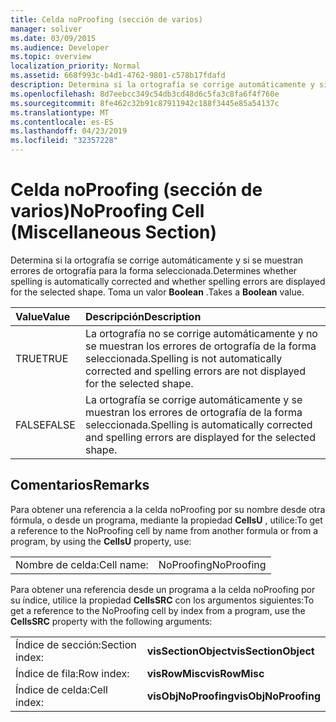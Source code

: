 ```yaml
---
title: Celda noProofing (sección de varios)
manager: soliver
ms.date: 03/09/2015
ms.audience: Developer
ms.topic: overview
localization_priority: Normal
ms.assetid: 668f993c-b4d1-4762-9801-c578b17fdafd
description: Determina si la ortografía se corrige automáticamente y si se muestran errores de ortografía para la forma seleccionada. Toma un valor Boolean.
ms.openlocfilehash: 8d7eebcc349c54db3cd48d6c5fa3c8fa6f4f760e
ms.sourcegitcommit: 8fe462c32b91c87911942c188f3445e85a54137c
ms.translationtype: MT
ms.contentlocale: es-ES
ms.lasthandoff: 04/23/2019
ms.locfileid: "32357228"
---
```

# <a name="noproofing-cell-miscellaneous-section"></a><span data-ttu-id="d52e0-104">Celda noProofing (sección de varios)</span><span class="sxs-lookup"><span data-stu-id="d52e0-104">NoProofing Cell (Miscellaneous Section)</span></span>

<span data-ttu-id="d52e0-105">Determina si la ortografía se corrige automáticamente y si se muestran errores de ortografía para la forma seleccionada.</span><span class="sxs-lookup"><span data-stu-id="d52e0-105">Determines whether spelling is automatically corrected and whether spelling errors are displayed for the selected shape.</span></span> <span data-ttu-id="d52e0-106">Toma un valor **Boolean** .</span><span class="sxs-lookup"><span data-stu-id="d52e0-106">Takes a **Boolean** value.</span></span> 
  
|<span data-ttu-id="d52e0-107">**Value**</span><span class="sxs-lookup"><span data-stu-id="d52e0-107">**Value**</span></span>|<span data-ttu-id="d52e0-108">**Descripción**</span><span class="sxs-lookup"><span data-stu-id="d52e0-108">**Description**</span></span>|
|:-----|:-----|
|<span data-ttu-id="d52e0-109">TRUE</span><span class="sxs-lookup"><span data-stu-id="d52e0-109">TRUE</span></span>  <br/> |<span data-ttu-id="d52e0-110">La ortografía no se corrige automáticamente y no se muestran los errores de ortografía de la forma seleccionada.</span><span class="sxs-lookup"><span data-stu-id="d52e0-110">Spelling is not automatically corrected and spelling errors are not displayed for the selected shape.</span></span>  <br/> |
|<span data-ttu-id="d52e0-111">FALSE</span><span class="sxs-lookup"><span data-stu-id="d52e0-111">FALSE</span></span>  <br/> |<span data-ttu-id="d52e0-112">La ortografía se corrige automáticamente y se muestran los errores de ortografía de la forma seleccionada.</span><span class="sxs-lookup"><span data-stu-id="d52e0-112">Spelling is automatically corrected and spelling errors are displayed for the selected shape.</span></span>  <br/> |
   
## <a name="remarks"></a><span data-ttu-id="d52e0-113">Comentarios</span><span class="sxs-lookup"><span data-stu-id="d52e0-113">Remarks</span></span>

<span data-ttu-id="d52e0-114">Para obtener una referencia a la celda noProofing por su nombre desde otra fórmula, o desde un programa, mediante la propiedad **CellsU** , utilice:</span><span class="sxs-lookup"><span data-stu-id="d52e0-114">To get a reference to the NoProofing cell by name from another formula or from a program, by using the **CellsU** property, use:</span></span> 
  
|||
|:-----|:-----|
|<span data-ttu-id="d52e0-115">Nombre de celda:</span><span class="sxs-lookup"><span data-stu-id="d52e0-115">Cell name:</span></span>  <br/> |<span data-ttu-id="d52e0-116">NoProofing</span><span class="sxs-lookup"><span data-stu-id="d52e0-116">NoProofing</span></span>  <br/> |
   
<span data-ttu-id="d52e0-117">Para obtener una referencia desde un programa a la celda noProofing por su índice, utilice la propiedad **CellsSRC** con los argumentos siguientes:</span><span class="sxs-lookup"><span data-stu-id="d52e0-117">To get a reference to the NoProofing cell by index from a program, use the **CellsSRC** property with the following arguments:</span></span> 
  
|||
|:-----|:-----|
|<span data-ttu-id="d52e0-118">Índice de sección:</span><span class="sxs-lookup"><span data-stu-id="d52e0-118">Section index:</span></span>  <br/> |<span data-ttu-id="d52e0-119">**visSectionObject**</span><span class="sxs-lookup"><span data-stu-id="d52e0-119">**visSectionObject**</span></span> <br/> |
|<span data-ttu-id="d52e0-120">Índice de fila:</span><span class="sxs-lookup"><span data-stu-id="d52e0-120">Row index:</span></span>  <br/> |<span data-ttu-id="d52e0-121">**visRowMisc**</span><span class="sxs-lookup"><span data-stu-id="d52e0-121">**visRowMisc**</span></span> <br/> |
|<span data-ttu-id="d52e0-122">Índice de celda:</span><span class="sxs-lookup"><span data-stu-id="d52e0-122">Cell index:</span></span>  <br/> |<span data-ttu-id="d52e0-123">**visObjNoProofing**</span><span class="sxs-lookup"><span data-stu-id="d52e0-123">**visObjNoProofing**</span></span> <br/> |
   

